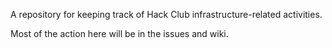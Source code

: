 A repository for keeping track of Hack Club infrastructure-related activities.

Most of the action here will be in the issues and wiki.
